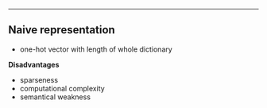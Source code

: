 ***
## Naive representation
- one-hot vector with length of whole dictionary

**Disadvantages**
- sparseness
- computational complexity
- semantical weakness